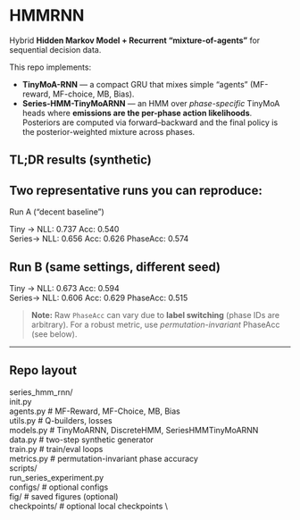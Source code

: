 # HMMRNN

Hybrid **Hidden Markov Model + Recurrent “mixture-of-agents”** for sequential decision data.

This repo implements:

- **TinyMoA-RNN** — a compact GRU that mixes simple “agents” (MF-reward, MF-choice, MB, Bias).
- **Series-HMM-TinyMoARNN** — an HMM over *phase-specific* TinyMoA heads where **emissions are the per-phase action likelihoods**. Posteriors are computed via forward–backward and the final policy is the posterior-weighted mixture across phases.

## TL;DR results (synthetic)

## Two representative runs you can reproduce:

Run A (“decent baseline”)

Tiny -> NLL: 0.737 Acc: 0.540 \
Series-> NLL: 0.656 Acc: 0.626 PhaseAcc: 0.574

## Run B (same settings, different seed)

Tiny -> NLL: 0.673 Acc: 0.594 \
Series-> NLL: 0.606 Acc: 0.629 PhaseAcc: 0.515

> **Note:** Raw `PhaseAcc` can vary due to **label switching** (phase IDs are arbitrary). For a robust metric, use *permutation-invariant* PhaseAcc (see below).

---

## Repo layout

series_hmm_rnn/ \
init.py \
agents.py # MF-Reward, MF-Choice, MB, Bias \
utils.py # Q-builders, losses \
models.py # TinyMoARNN, DiscreteHMM, SeriesHMMTinyMoARNN \
data.py # two-step synthetic generator \
train.py # train/eval loops \
metrics.py # permutation-invariant phase accuracy \
scripts/ \
run_series_experiment.py \
configs/ # optional configs \
fig/ # saved figures (optional) \
checkpoints/ # optional local checkpoints \


